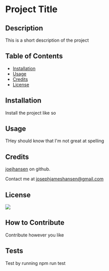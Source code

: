 # Project Title

## Description
    
This is a short description of the project
    
## Table of Contents
    
- [Installation](#installation)
- [Usage](#usage)
- [Credits](#credits)
- [License](#license)
    
## Installation
    
Install the project like so

## Usage
    
THey should know that I'm not great at spelling
    
## Credits
    
[joejhansen](https://github.com/joejhansen/) on github.

Contact me at josephjameshansen@gmail.com
    
## License
    
![](https://img.shields.io/badge/license-MIT-blue.svg)
    
## How to Contribute
    
Contribute however you like

## Tests
    
Test by running npm run test